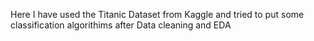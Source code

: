 Here I have used the Titanic Dataset from Kaggle and tried to put some classification algorithims after Data cleaning and EDA
